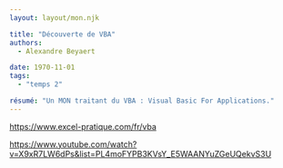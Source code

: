 ```yaml
---
layout: layout/mon.njk

title: "Découverte de VBA"
authors:
  - Alexandre Beyaert

date: 1970-11-01
tags: 
  - "temps 2"

résumé: "Un MON traitant du VBA : Visual Basic For Applications."
---
```


https://www.excel-pratique.com/fr/vba

https://www.youtube.com/watch?v=X9xR7LW6dPs&list=PL4moFYPB3KVsY_E5WAANYuZGeUQekvS3U

